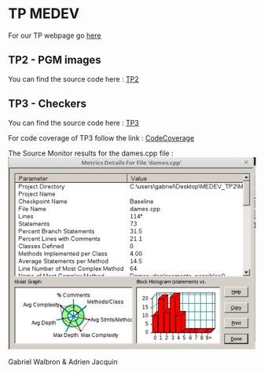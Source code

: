 # TP MEDEV 

For our TP webpage go [here](https://gabrielwal.github.io/MEDEV_TP/)

## TP2 - PGM images

You can find the source code here : [TP2](https://github.com/GabrielWal/MEDEV_TP/tree/dev/MEDEV_TP2)

## TP3 - Checkers

You can find the source code here : [TP3](https://github.com/GabrielWal/MEDEV_TP/tree/dev/MEDEV_TP3)

For code coverage of TP3 follow the link : [CodeCoverage](https://gabrielwal.github.io/MEDEV_TP/MEDEV_TP3/user_result/)

The Source Monitor results for the dames.cpp file : 
![Source Monitor Results](MEDEV_TP3/sourceMonitor/sourceMonitor.png)

Gabriel Walbron & Adrien Jacquin
